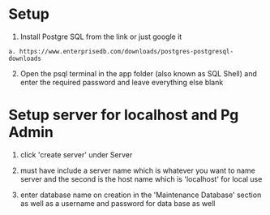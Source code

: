 # Setup 

  1. Install Postgre SQL from the link or just google it

    a. https://www.enterprisedb.com/downloads/postgres-postgresql-downloads

  2. Open the psql terminal in the app folder (also known as SQL Shell) and
     enter the required password and leave everything else blank

# Setup server for localhost and Pg Admin

  1. click 'create server' under Server 

  2. must have include a server name which is whatever you want to name server
     and the second is the host name which is 'localhost' for local use
     
  3. enter database name on creation in the 'Maintenance Database' section as
     well as a username and password for data base as well
